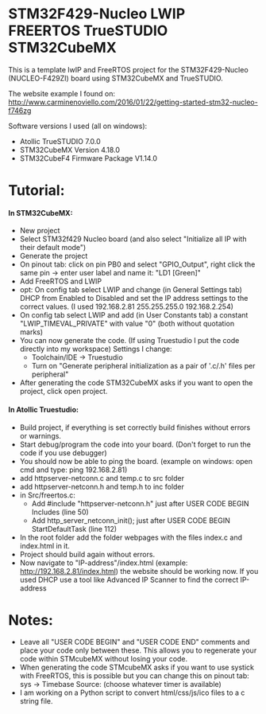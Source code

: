 # STM32F429-Nucleo LWIP FREERTOS TrueSTUDIO STM32CubeMX
This is a template lwIP and FreeRTOS project for the STM32F429-Nucleo (NUCLEO-F429ZI) board using STM32CubeMX and TrueSTUDIO.

The website example I found on: http://www.carminenoviello.com/2016/01/22/getting-started-stm32-nucleo-f746zg

Software versions I used (all on windows):
* Atollic TrueSTUDIO 7.0.0
* STM32CubeMX Version 4.18.0
* STM32CubeF4 Firmware Package V1.14.0

# Tutorial:
#### In STM32CubeMX:
* New project
* Select STM32f429 Nucleo board (and also select "Initialize all IP with their default mode")
* Generate the project
* On pinout tab: click on pin PB0 and select "GPIO_Output", right click the same pin -> enter user label and name it: "LD1 [Green]"
* Add FreeRTOS and LWIP
* opt: On config tab select LWIP and change (in General Settings tab) DHCP from Enabled to Disabled and set the IP address settings to the correct values. (I used 192.168.2.81 255.255.255.0 192.168.2.254)
* On config tab select LWIP and add (in User Constants tab) a constant "LWIP_TIMEVAL_PRIVATE" with value "0" (both without quotation marks)
* You can now generate the code. (If using Truestudio I put the code directly into my workspace)
    Settings I change:
    - Toolchain/IDE -> Truestudio
    - Turn on "Generate peripheral initialization as a pair of '.c/.h' files per peripheral"
* After generating the code STM32CubeMX asks if you want to open the project, click open project.

#### In Atollic Truestudio:
* Build project, if everything is set correctly build finishes without errors or warnings.
* Start debug/program the code into your board. (Don't forget to run the code if you use debugger)
* You should now be able to ping the board. (example on windows: open cmd and type: ping 192.168.2.81)
* add httpserver-netconn.c and temp.c to src folder
* add httpserver-netconn.h and temp.h to inc folder
* in Src/freertos.c:
    - Add #include "httpserver-netconn.h" just after USER CODE BEGIN Includes (line 50)
    - Add http_server_netconn_init(); just after USER CODE BEGIN StartDefaultTask (line 112)
* In the root folder add the folder webpages with the files index.c and index.html in it.
* Project should build again without errors.
* Now navigate to "IP-address"/index.html (example: http://192.168.2.81/index.html) the website should be working now. If you used DHCP use a tool like Advanced IP Scanner to find the correct IP-address

# Notes:
* Leave all "USER CODE BEGIN" and "USER CODE END" comments and place your code only between these. This allows you to regenerate your code within STMcubeMX without losing your code.
* When generating the code STMcubeMX asks if you want to use systick with FreeRTOS, this is possible but you can change this on pinout tab: sys -> Timebase Source: (choose whatever timer is available)
* I am working on a Python script to convert html/css/js/ico files to a c string file.
